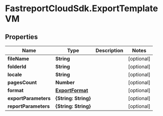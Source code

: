 # FastreportCloudSdk.ExportTemplateVM

## Properties

Name | Type | Description | Notes
------------ | ------------- | ------------- | -------------
**fileName** | **String** |  | [optional] 
**folderId** | **String** |  | [optional] 
**locale** | **String** |  | [optional] 
**pagesCount** | **Number** |  | [optional] 
**format** | [**ExportFormat**](ExportFormat.md) |  | [optional] 
**exportParameters** | **{String: String}** |  | [optional] 
**reportParameters** | **{String: String}** |  | [optional] 


